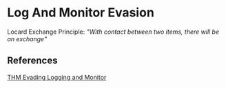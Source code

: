
# Log And Monitor Evasion

Locard Exchange Principle: *"With contact between two items, there will be an exchange"*







## References


[THM Evading Logging and Monitor ](https://tryhackme.com/room/monitoringevasion)